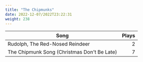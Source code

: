 ```yaml
---
title: "The Chipmunks"
date: 2022-12-07/2022T23:22:31
weight: 238
---
```




 Song | Plays 
----- | -----:
Rudolph, The Red-Nosed Reindeer | 2
The Chipmunk Song (Christmas Don't Be Late) | 7
